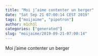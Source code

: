 ```yaml
---
title: "Moi j’aime contenter un berger"
date: "Sat Sep 21 07:00:14 CEST 2019"
tags: ["moijaime", "pipotron"]
author: m1ch3l
categories: ["generated"]
slug: "moijaime/2019-09-21-07:00:14"
---
```


Moi j’aime contenter un berger
